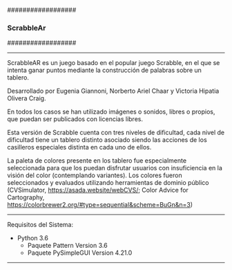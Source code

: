 ##################
### ScrabbleAr ###
##################

----------------------------------------------------------------------------------------------------
ScrabbleAR es un juego basado en el popular juego Scrabble, en el que se intenta ganar puntos mediante la construcción de palabras sobre un tablero.

Desarrollado por Eugenia Giannoni, Norberto Ariel Chaar y Victoria Hipatia Olivera Craig. 

En todos los casos se han utilizado imágenes o sonidos, libres o propios, que puedan ser publicados con licencias libres.

Esta versión de Scrabble cuenta con tres niveles de dificultad, cada nivel de dificultad tiene un tablero distinto asociado siendo 
las acciones de los casilleros especiales distinta en cada uno de ellos. 

La paleta de colores presente en los tablero fue especialmente seleccionada para que los puedan disfrutar usuarios con insuficiencia 
en la visión del color (contemplando variantes). Los colores fueron seleccionados y evaluados utilizando herramientas de dominio público 
(CVSimulator, https://asada.website/webCVS/; Color Advice for Cartography, https://colorbrewer2.org/#type=sequential&scheme=BuGn&n=3) 

----------------------------------------------------------------------------------------------------

Requisitos del Sistema:

+ Python 3.6
    + Paquete Pattern Version 3.6
    + Paquete PySimpleGUI Version 4.21.0
    
----------------------------------------------------------------------------------------------------
